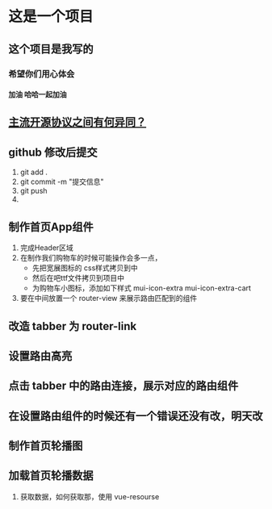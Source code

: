# 这是一个项目

## 这个项目是我写的

### 希望你们用心体会

#### 加油 哈哈一起加油

## [主流开源协议之间有何异同？](https://blog.csdn.net/qq_25543287/article/details/71247610)

## github 修改后提交
1. git add .
2. git commit -m "提交信息"
3. git push
4.  
## 制作首页App组件
1. 完成Header区域
2. 在制作我们购物车的时候可能操作会多一点，
    + 先把宽展图标的 css样式拷贝到中
    + 然后在吧ttf文件拷贝到项目中
    + 为购物车小图标，添加如下样式 mui-icon-extra  mui-icon-extra-cart
3. 要在中间放置一个 router-view 来展示路由匹配到的组件
## 改造 tabber 为 router-link

## 设置路由高亮

## 点击 tabber 中的路由连接，展示对应的路由组件



## 在设置路由组件的时候还有一个错误还没有改，明天改

## 制作首页轮播图

## 加载首页轮播数据
1. 获取数据，如何获取那，使用 vue-resourse